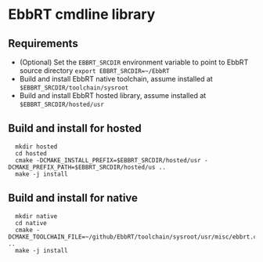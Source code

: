 EbbRT cmdline library
===

## Requirements

* (Optional) Set the `EBBRT_SRCDIR` environment variable to point to 
EbbRT source directory `export EBBRT_SRCDIR=~/EbbRT`
* Build and install EbbRT native toolchain, assume installed at `$EBBRT_SRCDIR/toolchain/sysroot`
* Build and install EbbRT hosted library, assume installed at `$EBBRT_SRCDIR/hosted/usr`

## Build and install for hosted

```
  mkdir hosted
  cd hosted
  cmake -DCMAKE_INSTALL_PREFIX=$EBBRT_SRCDIR/hosted/usr -DCMAKE_PREFIX_PATH=$EBBRT_SRCDIR/hosted/us ..
  make -j install
 ```
 
## Build and install for native

```
  mkdir native
  cd native
  cmake -DCMAKE_TOOLCHAIN_FILE=~/github/EbbRT/toolchain/sysroot/usr/misc/ebbrt.cmake ..
  make -j install
 ```
